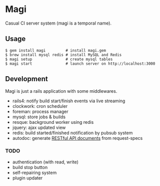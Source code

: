 # Magi
Casual CI server system (magi is a temporal name).

## Usage
```
$ gem install magi         # install magi.gem
$ brew install mysql redis # install MySQL and Redis
$ magi setup               # create mysql tables
$ magi start               # launch server on http://localhost:3000
```

## Development
Magi is just a rails application with some middlewares.

* rails4: notify build start/finish events via live streaming
* clockwork: cron scheduler
* foreman: process manager
* mysql: store jobs & builds
* resque: background worker using redis
* jquery: ajax updated view
* redis: build started/finished notification by pubsub system
* autodoc: generate [RESTful API documents](https://github.com/r7kamura/magi/blob/master/doc) from request-specs

### TODO
* authentication (with read, write)
* build stop button
* self-repairing system
* plugin updater
